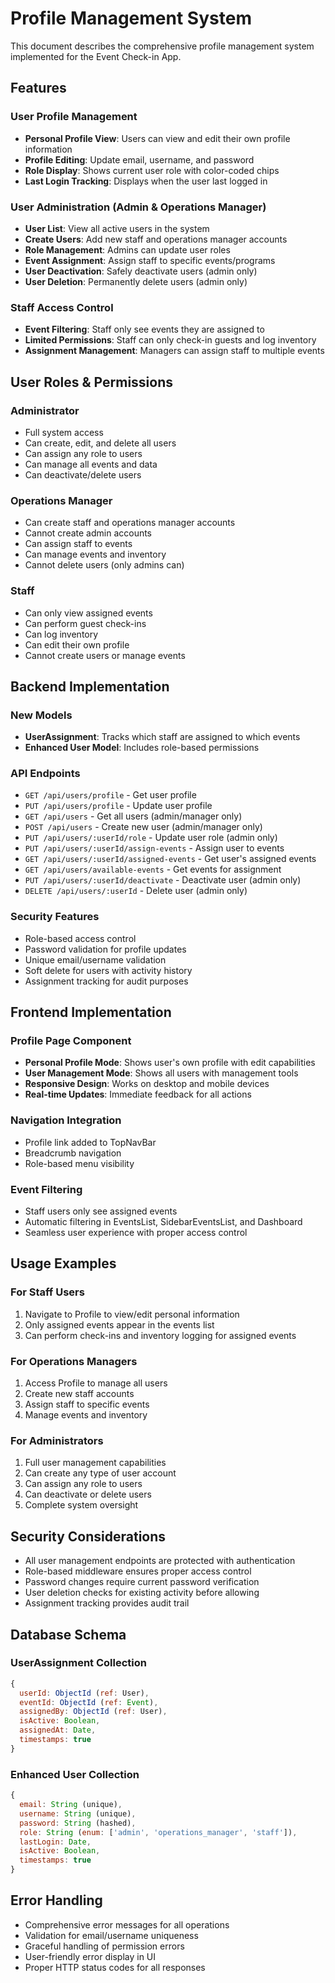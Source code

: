 # Profile Management System

This document describes the comprehensive profile management system implemented for the Event Check-in App.

## Features

### User Profile Management
- **Personal Profile View**: Users can view and edit their own profile information
- **Profile Editing**: Update email, username, and password
- **Role Display**: Shows current user role with color-coded chips
- **Last Login Tracking**: Displays when the user last logged in

### User Administration (Admin & Operations Manager)
- **User List**: View all active users in the system
- **Create Users**: Add new staff and operations manager accounts
- **Role Management**: Admins can update user roles
- **Event Assignment**: Assign staff to specific events/programs
- **User Deactivation**: Safely deactivate users (admin only)
- **User Deletion**: Permanently delete users (admin only)

### Staff Access Control
- **Event Filtering**: Staff only see events they are assigned to
- **Limited Permissions**: Staff can only check-in guests and log inventory
- **Assignment Management**: Managers can assign staff to multiple events

## User Roles & Permissions

### Administrator
- Full system access
- Can create, edit, and delete all users
- Can assign any role to users
- Can manage all events and data
- Can deactivate/delete users

### Operations Manager
- Can create staff and operations manager accounts
- Cannot create admin accounts
- Can assign staff to events
- Can manage events and inventory
- Cannot delete users (only admins can)

### Staff
- Can only view assigned events
- Can perform guest check-ins
- Can log inventory
- Can edit their own profile
- Cannot create users or manage events

## Backend Implementation

### New Models
- **UserAssignment**: Tracks which staff are assigned to which events
- **Enhanced User Model**: Includes role-based permissions

### API Endpoints
- `GET /api/users/profile` - Get user profile
- `PUT /api/users/profile` - Update user profile
- `GET /api/users` - Get all users (admin/manager only)
- `POST /api/users` - Create new user (admin/manager only)
- `PUT /api/users/:userId/role` - Update user role (admin only)
- `PUT /api/users/:userId/assign-events` - Assign user to events
- `GET /api/users/:userId/assigned-events` - Get user's assigned events
- `GET /api/users/available-events` - Get events for assignment
- `PUT /api/users/:userId/deactivate` - Deactivate user (admin only)
- `DELETE /api/users/:userId` - Delete user (admin only)

### Security Features
- Role-based access control
- Password validation for profile updates
- Unique email/username validation
- Soft delete for users with activity history
- Assignment tracking for audit purposes

## Frontend Implementation

### Profile Page Component
- **Personal Profile Mode**: Shows user's own profile with edit capabilities
- **User Management Mode**: Shows all users with management tools
- **Responsive Design**: Works on desktop and mobile devices
- **Real-time Updates**: Immediate feedback for all actions

### Navigation Integration
- Profile link added to TopNavBar
- Breadcrumb navigation
- Role-based menu visibility

### Event Filtering
- Staff users only see assigned events
- Automatic filtering in EventsList, SidebarEventsList, and Dashboard
- Seamless user experience with proper access control

## Usage Examples

### For Staff Users
1. Navigate to Profile to view/edit personal information
2. Only assigned events appear in the events list
3. Can perform check-ins and inventory logging for assigned events

### For Operations Managers
1. Access Profile to manage all users
2. Create new staff accounts
3. Assign staff to specific events
4. Manage events and inventory

### For Administrators
1. Full user management capabilities
2. Can create any type of user account
3. Can assign any role to users
4. Can deactivate or delete users
5. Complete system oversight

## Security Considerations

- All user management endpoints are protected with authentication
- Role-based middleware ensures proper access control
- Password changes require current password verification
- User deletion checks for existing activity before allowing
- Assignment tracking provides audit trail

## Database Schema

### UserAssignment Collection
```javascript
{
  userId: ObjectId (ref: User),
  eventId: ObjectId (ref: Event),
  assignedBy: ObjectId (ref: User),
  isActive: Boolean,
  assignedAt: Date,
  timestamps: true
}
```

### Enhanced User Collection
```javascript
{
  email: String (unique),
  username: String (unique),
  password: String (hashed),
  role: String (enum: ['admin', 'operations_manager', 'staff']),
  lastLogin: Date,
  isActive: Boolean,
  timestamps: true
}
```

## Error Handling

- Comprehensive error messages for all operations
- Validation for email/username uniqueness
- Graceful handling of permission errors
- User-friendly error display in UI
- Proper HTTP status codes for all responses 